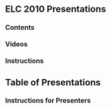# ELC 2010 Presentations
## Contents
## Videos
## Instructions
# Table of Presentations
## Instructions for Presenters

